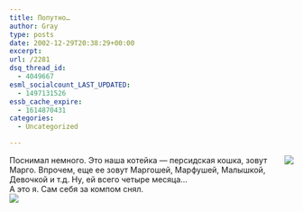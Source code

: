 ```yaml
---
title: Попутно…
author: Gray
type: posts
date: 2002-12-29T20:38:29+00:00
excerpt:
url: /2281
dsq_thread_id:
  - 4049667
esml_socialcount_LAST_UPDATED:
  - 1497131526
essb_cache_expire:
  - 1614870431
categories:
  - Uncategorized

---
```








Поснимал немного. Это<img src="https://i2.wp.com/www.searchengines.ru/blog/images/margo.jpg?w=740" align="right" border="0" data-recalc-dims="1" /> наша котейка &#8212; персидская кошка, зовут Марго. Впрочем, еще ее зовут Маргошей, Марфушей, Малышкой, Девочкой и т.д. Ну, ей всего четыре месяца&#8230;  
А это я. Сам себя за компом снял.  
<img src="https://i0.wp.com/www.searchengines.ru/blog/images/gray_ru.jpg?w=740" border="0" data-recalc-dims="1" />